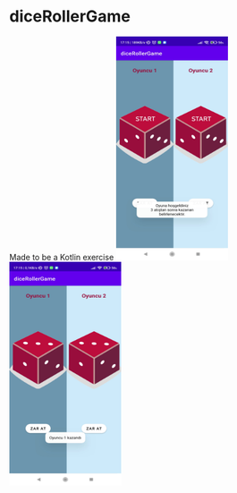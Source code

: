 # diceRollerGame
Made to be a Kotlin exercise
<img src="images/Screenshot_2021-10-06-17-15-06-369_com.example.dicerollergame.jpg" width="200" height="400">
<img src="images/Screenshot_2021-10-06-17-15-14-212_com.example.dicerollergame.jpg" width="200" height="400">
